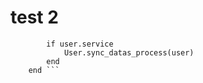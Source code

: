 
# 
# test 2





```User.find_each() do |user|
  		if user.service
  			User.sync_datas_process(user)
  		end
  	end ```
